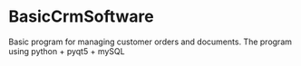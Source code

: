 # BasicCrmSoftware
Basic program for managing customer orders and documents. The program using python + pyqt5 + mySQL
